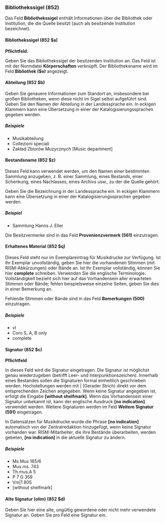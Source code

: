 ### Bibliothekssigel (852)

Das Feld **Bibliothekssigel** enthält Informationen über die Bibliothek oder Institution, die die Quelle besitzt (auch als besitzende Institution bezeichnet).

#### Bibliothekssigel (852 $a)

**Pflichtfeld.**

Geben Sie das Bibliothekssigel der besitzenden Institution an. Das Feld ist mit der Normdatei **Körperschaften** verknüpft. Der Bibliotheksname wird im Feld **Bibliothek ($e)** angezeigt.

#### Abteilung (852 $b)

Geben Sie genauere Informationen zum Standort an, insbesondere bei großen Bibliotheken, wenn diese nicht im Sigel selbst aufgeführt sind. Geben Sie den Namen der Abteilung in der Landessprache ein. In eckigen Klammern kann eine Übersetzung in einer der Katalogisierungssprachen gegeben werden.

##### Beispiele

- Musikabteilung
- Collezioni speciali
- Zakład Zbiorów Muzycznych [Music department]

#### Bestandsname (852 $z)

Dieses Feld kann verwendet werden, um den Namen einer bestimmten Sammlung anzugeben, z. B. einer Sammlung, eines Bestands, einer Schenkung, eines Nachlasses, eines Archivs usw., zu der die Quelle gehört.

Geben Sie die Bezeichnung in der Landessprache ein. In eckigen Klammern kann eine Übersetzung in einer der Katalogisierungssprachen gegeben werden.

##### Beispiel

- Sammlung Hanns J. Eller

Die Besitzvermerke sind in das Feld **Provenienzvermerk (561)** einzutragen.

#### Erhaltenes Material (852 $q)

Dieses Feld steht nur im Exemplareintrag für Musikdrucke zur Verfügung. Ist Ihr Exemplar unvollständig, geben Sie hier die vorhandenen Stimmen (mit RISM-Abkürzungen) oder Bände an. Ist Ihr Exemplar vollständig, können Sie hier **complete** schreiben. Verwenden Sie die englische Terminologie. Vollständigkeit bezieht sich hier auf das Vorhandensein aller erwarteten Stimmen oder Bände; fehlen beispielsweise einzelne Seiten, geben Sie dies in einer Bemerkung an.

Fehlende Stimmen oder Bände sind in das Feld **Bemerkungen (500)** einzutragen.

##### Beispiele

- vl
- Coro S, A, B only
- complete

#### Signatur (852 $c)

**Pflichtfeld**

In dieses Feld wird die Signatur eingetragen. Die Signatur ist möglichst genau wiederzugeben (betrifft Leer- und Interpunktionszeichen). Innerhalb eines Bestandes sollen die Signaturen formal einheitlich geschrieben werden. Hochstellungen werden mit \| (Gerader Strich) direkt vor dem entsprechenden Zeichen angegeben. Wenn keine Signatur angegeben ist, erfolgt die Eingabe **[without shelfmark]**. Wenn das Vorhandensein einer Signatur unbekannt ist, kann der englische Ausdruck **[no indication]** verwendet werden. Weitere Signaturen werden im Feld **Weitere Signatur (591)** eingetragen.

In Datensätzen für Musikdrucke wurde die Phrase **[no indication]** automatisch von der Zentralredaktion hinzugefügt, wenn keine Signatur vorhanden war. RISM-Mitarbeiter, die ihre Bestände überarbeiten, werden gebeten, **[no indication]** in die aktuelle Signatur zu ändern.

##### Beispiele

- Ms Mus 165/6
- Mus.ms. 743
- Th.mus.A 5
- P 7 G 359
- Vm\|1 805
- [without shelfmark]

#### Alte Signatur (olim) (852 $d)

Geben Sie hier eine alte, ungültig gewordene oder nicht mehr verwendete Signatur an. Geben Sie pro Feld eine Signatur ein.
